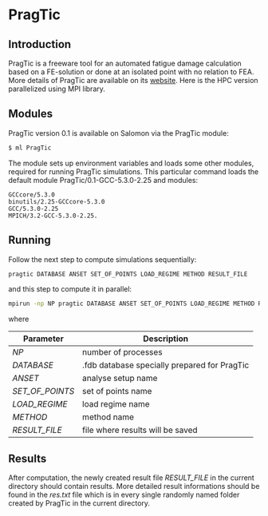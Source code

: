 # PragTic

## Introduction

PragTic is a freeware tool for an automated fatigue damage calculation based on a FE-solution or done at an isolated point with no relation to FEA. More details of PragTic are available on its [website][a]. Here is the HPC version parallelized using MPI library.

## Modules

PragTic version 0.1 is available on Salomon via the PragTic module:

```sh
$ ml PragTic
```

The module sets up environment variables and loads some other modules, required for running PragTic simulations. This particular command loads the default module PragTic/0.1-GCC-5.3.0-2.25 and modules:

```console
GCCcore/5.3.0
binutils/2.25-GCCcore-5.3.0
GCC/5.3.0-2.25
MPICH/3.2-GCC-5.3.0-2.25.
```

## Running

Follow the next step to compute simulations sequentially:

```sh
pragtic DATABASE ANSET SET_OF_POINTS LOAD_REGIME METHOD RESULT_FILE
```

and this step to compute it in parallel:

```sh
mpirun -np NP pragtic DATABASE ANSET SET_OF_POINTS LOAD_REGIME METHOD RESULT_FILE
```

where

| Parameter       | Description                                  |
| --------------- | -------------------------------------------- |
| *NP*            | number of processes                          |
| *DATABASE*      | .fdb database specially prepared for PragTic |
| *ANSET*         | analyse setup name                           |
| *SET_OF_POINTS* | set of points name                           |
| *LOAD_REGIME*   | load regime name                             |
| *METHOD*        | method name                                  |
| *RESULT_FILE*   | file where results will be saved             |

## Results

After computation, the newly created result file *RESULT_FILE* in the current directory should contain results. More detailed result informations should be found in the *res.txt* file which is in every single randomly named folder created by PragTic in the current directory.

[a]: http://www.pragtic.com/
